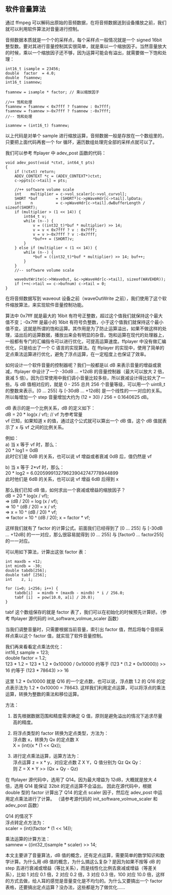 ## 软件音量算法

通过 ffmpeg 可以解码出原始的音频数据，在将音频数据送到设备播放之前，我们就可以利用软件算法对音量进行控制。

音频数据本质就是一个个的采样点，每个采样点一般情况就是一个 signed 16bit 整型数。要对其进行音量控制其实很简单，就是乘以一个缩放因子。当然音量放大的时候，乘以一个缩放因子还不够，因为运算可能会有溢出，就需要做一下饱和处理：

    int16_t isample = 23456;
    double  factor  = 4.0;
    double  fsamnew;
    int16_t isamnew;

    fsamnew = isample * factor; // 乘以缩放因子

    //++ 饱和处理
    fsamnew = fsamnew < 0x7fff ? fsamnew : 0x7fff;
    fsamnew = fsamnew >-0x7fff ? fsamnew :-0x7fff;
    //-- 饱和处理

    isamnew = (int16_t) fsamnew;

以上代码是对单个 sample 进行缩放运算，音频数据一般是存放在一个数组里的，只要把上面代码再套一个 for 循环，遍历数组处理完全部的采样点就可以了。

我们可以参考 ffplayer 中 adev_post 函数的代码：

    void adev_post(void *ctxt, int64_t pts)
    {
        if (!ctxt) return;
        ADEV_CONTEXT *c = (ADEV_CONTEXT*)ctxt;
        c->ppts[c->tail] = pts;
    
        //++ software volume scale
        int    multiplier = c->vol_scaler[c->vol_curvol];
        SHORT *buf        = (SHORT*)c->pWaveHdr[c->tail].lpData;
        int    n          = c->pWaveHdr[c->tail].dwBufferLength / sizeof(SHORT);
        if (multiplier > (1 << 14)) {
            int64_t v;
            while (n--) {
                v = ((int32_t)*buf * multiplier) >> 14;
                v = v < 0x7fff ? v : 0x7fff;
                v = v >-0x7fff ? v :-0x7fff;
                *buf++ = (SHORT)v;
            }
        } else if (multiplier < (1 << 14)) {
            while (n--) {
                *buf = ((int32_t)*buf * multiplier) >> 14; buf++;
            }
        }
        //-- software volume scale
    
        waveOutWrite(c->hWaveOut, &c->pWaveHdr[c->tail], sizeof(WAVEHDR));
        if (++c->tail == c->bufnum) c->tail = 0;
    }

在将音频数据写到 waveout 设备之前（waveOutWrite 之前），我们使用了这个软件缩放算法，来实现软件音量控制功能。


算法中 0x7fff 就是最大的 16bit 有符号正整数，超过这个值我们就保持这个最大值不变；-0x7fff 是最小的 16bit 有符号负整数，小于这个值我们就保持这个最小值不变。这就是所谓的饱和运算。其作用是为了防止运算溢出，如果不做这样的处理，溢出后的运算数据，播放出来会有明显的杂音。饱和运算在现代的处理器上，一般都有专门的汇编指令可以进行优化，可提高运算速度。ffplayer 中没有做汇编优化，只是给出了一个 C 语言的实现算法。在 ffplayer 的实现中，使用了简单的定点乘法运算进行优化，避免了浮点运算，在一定程度上也保证了效率。

如何设计一个软件音量的控制器呢？我们一般都是以 dB 来表示音量的增益或衰减，ffplayer 中设计了一个 -30dB ... +12dB 的音量控制器（最大可以放大 2 倍，衰减 5 倍）。因为日常使用中我们调小音量比较多些，所以衰减设计得比较大了一些。与 dB 值相对应的，就是 0 - 255 总共 256 个音量等级，可以用一个 uint8_t 的整数来表示。[0 ... 255] 与 [-30dB ... +12dB] 是一个线性的一一对应的关系。所以每增加一个 step 音量增加大约为 (12 + 30) / 256 = 0.1640625 dB。

dB 表示的是一个比例关系，dB 的定义如下：  
dB = 20 * log(x / vf);    // vf 为参考常量  
vf 已知，如果知道 x 的值，通过这个公式就可以算出一个 dB 值，这个 dB 值就表示了 x 与 vf 之间的比例关系。

例如：  
a) 当 x 等于 vf 时，那么：  
20 * log1 = 0dB  
此时它们是 0dB 的关系，也可以说 vf 增益或者衰减 0dB 后，值仍然是 vf

b) 当 x 等于 2*vf 时，那么：  
20 * log2 = 6.0205999132796239042747778944899  
此时他们是 6dB 的关系，也可以说 vf 增益 6dB 后得到 x


那么我们已知 dB 值，如何求出一个衰减或增益的缩放因子？  
dB = 20 * log(x / vf);  
=> (dB / 20) = log (x / vf);  
=> 10 ^ (dB / 20) = x / vf;  
=> x = 10 ^ (dB  / 20) * vf;  
=> factor = 10 ^ (dB / 20);  x = factor * vf;

这样我们就有了 factor 的计算公式。前面我们已经得到了 [0 ... 255] 与 [-30dB ... +12dB] 的一一对应，那么很容易就得到 [0 ... 255] 与 [factor0 ... factor255] 的一一对应。

可以用如下算法，计算出这张 factor 表：

    int maxdb = +12;
    int mindb = -30;
    double tabdb[256];
    double tabf [256];
    int    z, i;

    for (i=0; i<256; i++) {
        tabdb[i]  = mindb + (maxdb - mindb) * i / 256.0;
        tabf [i]  = pow(10.0, a[i] / 20.0);
    }

tabf 这个数组保存的就是 factor 表了，我们可以在初始化的时候预先计算好。（参考 ffplayer 源代码的 init_software_volmue_scaler 函数）

当我们调整音量时，只需要根据当前音量，索引出 factor 值，然后将每个音频采样点乘以这个 factor 值，就实现了软件音量控制。

我们再来看看定点乘法优化：  
int16_t sample = 123;  
double  factor = 1.2;  
123 * 1.2 = 123 * 1.2 * 0x10000 / 0x10000 约等于 (123 * (1.2 * 0x10000)) >> 16 约等于 (123 * 78643) >> 16

这里 1.2 * 0x10000 就是 Q16 的一个定点数，也可以说，浮点数 1.2 的 Q16 的定点表示法为 1.2 * 0x10000 = 78643.
这样我们利用定点运算，可以将浮点的乘法运算，转换为整数的乘法和移位运算。

方法：
1. 首先根据数据范围和精度需求确定 Q 值，原则是避免溢出的情况下追求尽量高的精度。

2. 将浮点类型的 factor 转换为定点类型，方法为：  
   浮点数 x，转换为 Qx 的定点数 X  
   X = (int)(x * (1 << Qx));

3. 进行定点乘法运算，运算方法为：  
   浮点运算 z = x * y，对应定点数 Z X Y，Q 值分别为 Qz Qx Qy：  
   则 Z = X * Y >> (Qx + Qy - Qz)

在 ffplayer 源代码中，选用了 Q14。因为最大增益为 12dB，大概就是放大 4 倍，选用 Q14 能保证 32bit 的定点运算不会溢出。
因此在源代码中，根据 double 型的 factor 计算出了 Q14 的定点 scaler 因子，然后在 adev_post 中运用定点乘法进行了计算。
（请参考源代码的 init_software_volmue_scaler 和 adev_post 函数）

Q14 的情况下  
浮点转定点方法为：  
scaler = (int)(factor * (1 << 14));

乘法运算的计算方法：  
samnew = ((int32_t)sample * scaler) >> 14;


本文主要讲了音量算法，dB 值的概念，还有定点运算，需要简单的数学知识和数学计算。为什么用 dB 值的概念，为什么搞这么复杂？是因为如果不按等 dB 的 step 去进行衰减或增益（等比关系），而是线性化比例去衰减或增益（等差关系），比如 1 对应 0.1 倍，2 对应 0.2 倍，3 对应 0.3 倍，100 对应 10.0 倍，这样的方式去做，给人耳的感觉是音量变化是不均匀的。为什么又要搞出一个 factor 表格，还要搞出定点运算？没办法，这些都是为了做优化……









